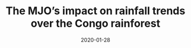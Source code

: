 ---
title: "The MJO’s impact on rainfall trends over the Congo rainforest"
collection: publications
category: journal        # <= use 'journal' for journals
permalink: /publications/2020-01-28-CD-YJ
date: 2020-01-28
venue: "Climate Dynamics"
authors: "Raghavendra, A., Zhou, L., Roundy, P. E., Jiang, Y., Milrad, S. M., Hua, W., and Xia, G."
paperurl: "https://link.springer.com/article/10.1007/s00382-020-05133-5"
doi: "10.1007/s00382-020-05133-5"
excerpt: "We quantified MJO's impacts on rainfalll over the Congo Basin."
citation: "Raghavendra, A.*, Zhou, L., Roundy, P. E., Jiang, Y., Milrad, S. M., Hua, W., and Xia, G. (2020) The MJO’s impact on rainfall trends over the Congo rainforest. Climate Dynamics,1-13."
---